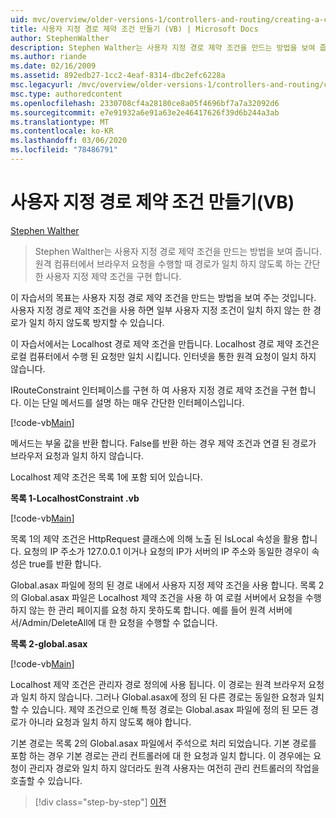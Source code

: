 ```yaml
---
uid: mvc/overview/older-versions-1/controllers-and-routing/creating-a-custom-route-constraint-vb
title: 사용자 지정 경로 제약 조건 만들기 (VB) | Microsoft Docs
author: StephenWalther
description: Stephen Walther는 사용자 지정 경로 제약 조건을 만드는 방법을 보여 줍니다. 경로가 일치 하는 것을 방지 하는 간단한 사용자 지정 제약 조건을 구현 합니다.
ms.author: riande
ms.date: 02/16/2009
ms.assetid: 892edb27-1cc2-4eaf-8314-dbc2efc6228a
msc.legacyurl: /mvc/overview/older-versions-1/controllers-and-routing/creating-a-custom-route-constraint-vb
msc.type: authoredcontent
ms.openlocfilehash: 2330708cf4a28180ce8a05f4696bf7a7a32092d6
ms.sourcegitcommit: e7e91932a6e91a63e2e46417626f39d6b244a3ab
ms.translationtype: MT
ms.contentlocale: ko-KR
ms.lasthandoff: 03/06/2020
ms.locfileid: "78486791"
---
```

# <a name="creating-a-custom-route-constraint-vb"></a>사용자 지정 경로 제약 조건 만들기(VB)

[Stephen Walther](https://github.com/StephenWalther)

> Stephen Walther는 사용자 지정 경로 제약 조건을 만드는 방법을 보여 줍니다. 원격 컴퓨터에서 브라우저 요청을 수행할 때 경로가 일치 하지 않도록 하는 간단한 사용자 지정 제약 조건을 구현 합니다.

이 자습서의 목표는 사용자 지정 경로 제약 조건을 만드는 방법을 보여 주는 것입니다. 사용자 지정 경로 제약 조건을 사용 하면 일부 사용자 지정 조건이 일치 하지 않는 한 경로가 일치 하지 않도록 방지할 수 있습니다.

이 자습서에서는 Localhost 경로 제약 조건을 만듭니다. Localhost 경로 제약 조건은 로컬 컴퓨터에서 수행 된 요청만 일치 시킵니다. 인터넷을 통한 원격 요청이 일치 하지 않습니다.

IRouteConstraint 인터페이스를 구현 하 여 사용자 지정 경로 제약 조건을 구현 합니다. 이는 단일 메서드를 설명 하는 매우 간단한 인터페이스입니다.

[!code-vb[Main](creating-a-custom-route-constraint-vb/samples/sample1.vb)]

메서드는 부울 값을 반환 합니다. False를 반환 하는 경우 제약 조건과 연결 된 경로가 브라우저 요청과 일치 하지 않습니다.

Localhost 제약 조건은 목록 1에 포함 되어 있습니다.

**목록 1-LocalhostConstraint .vb**

[!code-vb[Main](creating-a-custom-route-constraint-vb/samples/sample2.vb)]

목록 1의 제약 조건은 HttpRequest 클래스에 의해 노출 된 IsLocal 속성을 활용 합니다. 요청의 IP 주소가 127.0.0.1 이거나 요청의 IP가 서버의 IP 주소와 동일한 경우이 속성은 true를 반환 합니다.

Global.asax 파일에 정의 된 경로 내에서 사용자 지정 제약 조건을 사용 합니다. 목록 2의 Global.asax 파일은 Localhost 제약 조건을 사용 하 여 로컬 서버에서 요청을 수행 하지 않는 한 관리 페이지를 요청 하지 못하도록 합니다. 예를 들어 원격 서버에서/Admin/DeleteAll에 대 한 요청을 수행할 수 없습니다.

**목록 2-global.asax**

[!code-vb[Main](creating-a-custom-route-constraint-vb/samples/sample3.vb)]

Localhost 제약 조건은 관리자 경로 정의에 사용 됩니다. 이 경로는 원격 브라우저 요청과 일치 하지 않습니다. 그러나 Global.asax에 정의 된 다른 경로는 동일한 요청과 일치할 수 있습니다. 제약 조건으로 인해 특정 경로는 Global.asax 파일에 정의 된 모든 경로가 아니라 요청과 일치 하지 않도록 해야 합니다.

기본 경로는 목록 2의 Global.asax 파일에서 주석으로 처리 되었습니다. 기본 경로를 포함 하는 경우 기본 경로는 관리 컨트롤러에 대 한 요청과 일치 합니다. 이 경우에는 요청이 관리자 경로와 일치 하지 않더라도 원격 사용자는 여전히 관리 컨트롤러의 작업을 호출할 수 있습니다.

> [!div class="step-by-step"]
> [이전](creating-a-route-constraint-vb.md)
